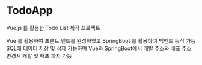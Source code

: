# TodoApp

Vue.js 를 활용한 Todo List 제작 프로젝트

Vue 를 활용하여 프론트 앤드를 완성하였고
SpringBoot 를 활용하여 백엔드 동작 가능
SQL에 데이터 저장 및 삭제 가능하며
Vue와 SpringBoot에서 개발 주소와 배포 주소 변경시 개발 및 배포 까지 가능
